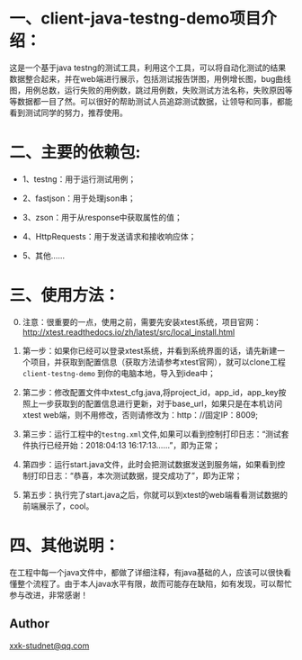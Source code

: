 # 一、client-java-testng-demo项目介绍：

这是一个基于java testng的测试工具，利用这个工具，可以将自动化测试的结果数据整合起来，并在web端进行展示，包括测试报告饼图，用例增长图，bug曲线图，用例总数，运行失败的用例数，跳过用例数，失败测试方法名称，失败原因等等数据都一目了然。可以很好的帮助测试人员追踪测试数据，让领导和同事，都能看到测试同学的努力，推荐使用。


# 二、主要的依赖包:

- 1、testng：用于运行测试用例；

- 2、fastjson：用于处理json串；

- 3、zson：用于从response中获取属性的值；

- 4、HttpRequests：用于发送请求和接收响应体；

- 5、其他…… 


# 三、使用方法：

0. 注意：很重要的一点，使用之前，需要先安装xtest系统，项目官网：http://xtest.readthedocs.io/zh/latest/src/local_install.html

1. 第一步：如果你已经可以登录xtest系统，并看到系统界面的话，请先新建一个项目，并获取到配置信息（获取方法请参考xtest官网），就可以clone工程 `client-testng-demo` 到你的电脑本地，导入到idea中；

3. 第二步：修改配置文件中xtest_cfg.java,将project_id，app_id，app_key按照上一步获取到的配置信息进行更新，对于base_url，如果只是在本机访问xtest web端，则不用修改，否则请修改为：http：//固定IP：8009;

4. 第三步：运行工程中的`testng.xml`文件,如果可以看到控制打印日志：“测试套件执行已经开始：2018:04:13 16:17:13……”，即为正常；

5. 第四步：运行start.java文件，此时会把测试数据发送到服务端，如果看到控制打印日志：“恭喜，本次测试数据，提交成功了”，即为正常；

6. 第五步：执行完了start.java之后，你就可以到xtest的web端看看测试数据的前端展示了，cool。


# 四、其他说明：

在工程中每一个java文件中，都做了详细注释，有java基础的人，应该可以很快看懂整个流程了。由于本人java水平有限，故而可能存在缺陷，如有发现，可以帮忙参与改进，非常感谢！



## Author

xxk-studnet@qq.com
